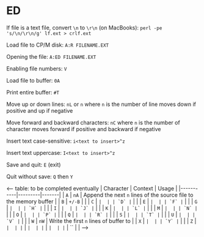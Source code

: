 # ED

If file is a text file, convert `\n` to `\r\n` (on MacBooks):
`perl -pe 's/\n/\r\n/g' lf.ext > crlf.ext`

Load file to CP/M disk:
`A:R FILENAME.EXT`

Opening the file:
`A:ED FILENAME.EXT`

Enabling file numbers:
`V`

Load file to buffer:
`0A`

Print entire buffer:
`#T`

Move up or down lines:
`nL` or `n`
where `n` is the number of line moves down if positive and up if negative

Move forward and backward characters:
`nC`
where `n` is the number of character moves forward if positive and backward if negative

Insert text case-sensitive:
`i<text to insert>^z`

Insert text uppercase:
`I<text to insert>^z`

Save and quit:
`E` (exit)

Quit without save:
`Q` then `Y`

<-- table: to be completed eventually
| Character | Context | Usage |
|-----------|---------|-------|
| `A`       | `nA`    | Append the next `n` lines of the source file to the memory buffer |
| `B` | `+/-B` |  |
| `C` | `` |  |
| `D` | `` |  |
| `E` | `` |  |
| `F` | `` |  |
| `G` | `` |  |
| `H` | `` |  |
| `I` | `` |  |
| `J` | `` |  |
| `K` | `` |  |
| `L` | `` |  |
| `M` | `` |  |
| `N` | `` |  |
| `O` | `` |  |
| `P` | `` |  |
| `Q` | `` |  |
| `R` | `` |  |
| `S` | `` |  |
| `T` | `` |  |
| `U` | `` |  |
| `V` | `` |  |
| `W` | `nW` | Write the first `n` lines of buffer to  |
| `X` | `` |  |
| `Y` | `` |  |
| `Z` | `` |  |
| `` | `` |  |
| `` | `` |  |
| `` | `` |  |
-->
